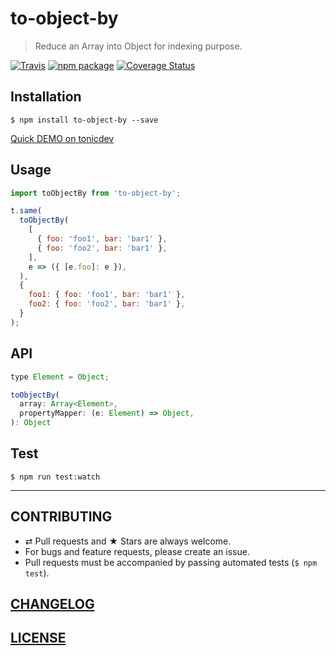 # to-object-by

> Reduce an Array into Object for indexing purpose.

[![Travis][build-badge]][build] [![npm package][npm-badge]][npm] [![Coverage Status][coveralls-badge]][coveralls]

[build-badge]: https://img.shields.io/travis/evenchange4/to-object-by/master.svg?style=flat-square
[build]: https://travis-ci.org/evenchange4/to-object-by

[npm-badge]: https://img.shields.io/npm/v/to-object-by.svg?style=flat-square
[npm]: https://www.npmjs.org/package/to-object-by

[coveralls-badge]: https://img.shields.io/coveralls/evenchange4/to-object-by/master.svg?style=flat-square
[coveralls]: https://coveralls.io/github/evenchange4/to-object-by

## Installation

```console
$ npm install to-object-by --save
```

[Quick DEMO on tonicdev](https://tonicdev.com/evenchange4/to-object-by)

## Usage

```js
import toObjectBy from 'to-object-by';

t.same(
  toObjectBy(
    [
      { foo: 'foo1', bar: 'bar1' },
      { foo: 'foo2', bar: 'bar1' },
    ],
    e => ({ [e.foo]: e }),
  ),
  {
    foo1: { foo: 'foo1', bar: 'bar1' },
    foo2: { foo: 'foo2', bar: 'bar1' },
  }
);
```

## API

```js
type Element = Object;

toObjectBy(
  array: Array<Element>,
  propertyMapper: (e: Element) => Object,
): Object
```

## Test

```
$ npm run test:watch
```

---

## CONTRIBUTING

* ⇄ Pull requests and ★ Stars are always welcome.
* For bugs and feature requests, please create an issue.
* Pull requests must be accompanied by passing automated tests (`$ npm test`).

## [CHANGELOG](CHANGELOG.md)

## [LICENSE](LICENSE)
